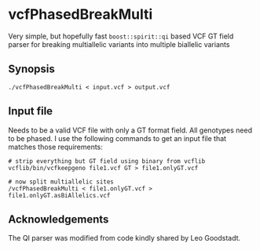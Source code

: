 vcfPhasedBreakMulti
===================

Very simple, but hopefully fast <code>boost::spirit::qi</code> based VCF GT field parser for breaking multiallelic variants into multiple biallelic variants


Synopsis
--------

    ./vcfPhasedBreakMulti < input.vcf > output.vcf


Input file
----------

Needs to be a valid VCF file with only a GT format field.  All genotypes need to be phased.  I use the following commands to get an input file that matches those requirements:

```
# strip everything but GT field using binary from vcflib
vcflib/bin/vcfkeepgeno file1.vcf GT > file1.onlyGT.vcf

# now split multiallelic sites
/vcfPhasedBreakMulti < file1.onlyGT.vcf > file1.onlyGT.asBiAllelics.vcf
```

Acknowledgements
----------------

The QI parser was modified from code kindly shared by Leo Goodstadt.

